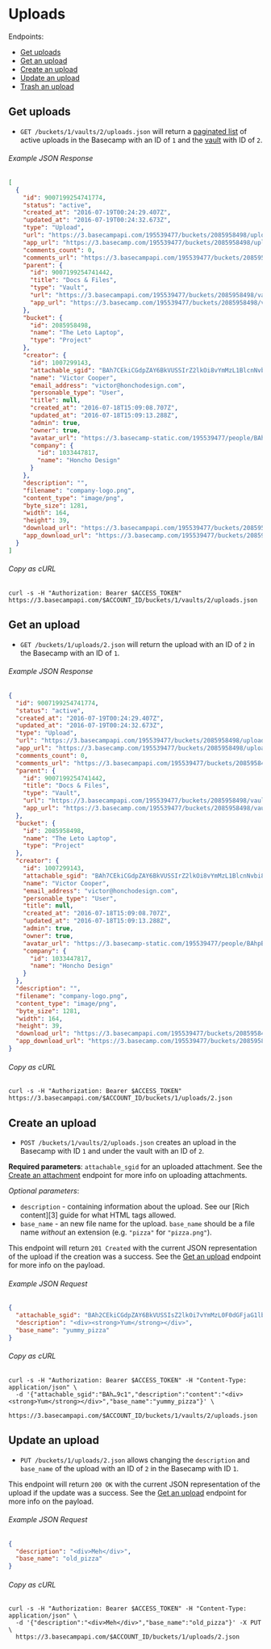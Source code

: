 Uploads
=======

Endpoints:

- [Get uploads](#get-uploads)
- [Get an upload](#get-an-upload)
- [Create an upload](#create-an-upload)
- [Update an upload](#update-an-upload)
- [Trash an upload][trash]

Get uploads
-----------

* `GET /buckets/1/vaults/2/uploads.json` will return a [paginated list][pagination] of active uploads in the Basecamp with an ID of `1` and the [vault][vaults] with ID of `2`.

###### Example JSON Response
<!-- START GET /buckets/1/vaults/2/uploads.json -->
```json
[
  {
    "id": 9007199254741774,
    "status": "active",
    "created_at": "2016-07-19T00:24:29.407Z",
    "updated_at": "2016-07-19T00:24:32.673Z",
    "type": "Upload",
    "url": "https://3.basecampapi.com/195539477/buckets/2085958498/uploads/9007199254741774.json",
    "app_url": "https://3.basecamp.com/195539477/buckets/2085958498/uploads/9007199254741774",
    "comments_count": 0,
    "comments_url": "https://3.basecampapi.com/195539477/buckets/2085958498/recordings/9007199254741774/comments.json",
    "parent": {
      "id": 9007199254741442,
      "title": "Docs & Files",
      "type": "Vault",
      "url": "https://3.basecampapi.com/195539477/buckets/2085958498/vaults/9007199254741442.json",
      "app_url": "https://3.basecamp.com/195539477/buckets/2085958498/vaults/9007199254741442"
    },
    "bucket": {
      "id": 2085958498,
      "name": "The Leto Laptop",
      "type": "Project"
    },
    "creator": {
      "id": 1007299143,
      "attachable_sgid": "BAh7CEkiCGdpZAY6BkVUSSIrZ2lkOi8vYmMzL1BlcnNvbi8xMDA3Mjk5MTQzP2V4cGlyZXNfaW4GOwBUSSIMcHVycG9zZQY7AFRJIg9hdHRhY2hhYmxlBjsAVEkiD2V4cGlyZXNfYXQGOwBUMA==--919d2c8b11ff403eefcab9db42dd26846d0c3102",
      "name": "Victor Cooper",
      "email_address": "victor@honchodesign.com",
      "personable_type": "User",
      "title": null,
      "created_at": "2016-07-18T15:09:08.707Z",
      "updated_at": "2016-07-18T15:09:13.288Z",
      "admin": true,
      "owner": true,
      "avatar_url": "https://3.basecamp-static.com/195539477/people/BAhpBEcqCjw=--c632b967cec296b87363a697a67a87f9cc1e5b45/avatar-64-x4",
      "company": {
        "id": 1033447817,
        "name": "Honcho Design"
      }
    },
    "description": "",
    "filename": "company-logo.png",
    "content_type": "image/png",
    "byte_size": 1281,
    "width": 164,
    "height": 39,
    "download_url": "https://3.basecampapi.com/195539477/buckets/2085958498/uploads/9007199254741774/download/company-logo.png",
    "app_download_url": "https://3.basecamp.com/195539477/buckets/2085958498/uploads/9007199254741774/download/company-logo.png"
  }
]
```
<!-- END GET /buckets/1/vaults/2/uploads.json -->
###### Copy as cURL

``` shell
curl -s -H "Authorization: Bearer $ACCESS_TOKEN" https://3.basecampapi.com/$ACCOUNT_ID/buckets/1/vaults/2/uploads.json
```

Get an upload
-------------

* `GET /buckets/1/uploads/2.json` will return the upload with an ID of `2` in the Basecamp with an ID of `1`.

###### Example JSON Response
<!-- START GET /buckets/1/uploads/2.json -->
```json
{
  "id": 9007199254741774,
  "status": "active",
  "created_at": "2016-07-19T00:24:29.407Z",
  "updated_at": "2016-07-19T00:24:32.673Z",
  "type": "Upload",
  "url": "https://3.basecampapi.com/195539477/buckets/2085958498/uploads/9007199254741774.json",
  "app_url": "https://3.basecamp.com/195539477/buckets/2085958498/uploads/9007199254741774",
  "comments_count": 0,
  "comments_url": "https://3.basecampapi.com/195539477/buckets/2085958498/recordings/9007199254741774/comments.json",
  "parent": {
    "id": 9007199254741442,
    "title": "Docs & Files",
    "type": "Vault",
    "url": "https://3.basecampapi.com/195539477/buckets/2085958498/vaults/9007199254741442.json",
    "app_url": "https://3.basecamp.com/195539477/buckets/2085958498/vaults/9007199254741442"
  },
  "bucket": {
    "id": 2085958498,
    "name": "The Leto Laptop",
    "type": "Project"
  },
  "creator": {
    "id": 1007299143,
    "attachable_sgid": "BAh7CEkiCGdpZAY6BkVUSSIrZ2lkOi8vYmMzL1BlcnNvbi8xMDA3Mjk5MTQzP2V4cGlyZXNfaW4GOwBUSSIMcHVycG9zZQY7AFRJIg9hdHRhY2hhYmxlBjsAVEkiD2V4cGlyZXNfYXQGOwBUMA==--919d2c8b11ff403eefcab9db42dd26846d0c3102",
    "name": "Victor Cooper",
    "email_address": "victor@honchodesign.com",
    "personable_type": "User",
    "title": null,
    "created_at": "2016-07-18T15:09:08.707Z",
    "updated_at": "2016-07-18T15:09:13.288Z",
    "admin": true,
    "owner": true,
    "avatar_url": "https://3.basecamp-static.com/195539477/people/BAhpBEcqCjw=--c632b967cec296b87363a697a67a87f9cc1e5b45/avatar-64-x4",
    "company": {
      "id": 1033447817,
      "name": "Honcho Design"
    }
  },
  "description": "",
  "filename": "company-logo.png",
  "content_type": "image/png",
  "byte_size": 1281,
  "width": 164,
  "height": 39,
  "download_url": "https://3.basecampapi.com/195539477/buckets/2085958498/uploads/9007199254741774/download/company-logo.png",
  "app_download_url": "https://3.basecamp.com/195539477/buckets/2085958498/uploads/9007199254741774/download/company-logo.png"
}
```
<!-- END GET /buckets/1/uploads/2.json -->

###### Copy as cURL

``` shell
curl -s -H "Authorization: Bearer $ACCESS_TOKEN" https://3.basecampapi.com/$ACCOUNT_ID/buckets/1/uploads/2.json
```

Create an upload
----------------

* `POST /buckets/1/vaults/2/uploads.json` creates an upload in the Basecamp with ID `1` and under the vault with an ID of `2`.

**Required parameters**: `attachable_sgid` for an uploaded attachment. See the [Create an attachment][attachments] endpoint for more info on uploading attachments.

_Optional parameters_:
* `description` - containing information about the upload. See our [Rich content][3] guide for what HTML tags allowed.
* `base_name` - an new file name for the upload. `base_name` should be a file name *without* an extension (e.g. `"pizza"` for `"pizza.png"`).

This endpoint will return `201 Created` with the current JSON representation of the upload if the creation was a success. See the [Get an upload](#get-an-upload) endpoint for more info on the payload.

###### Example JSON Request

``` json
{
  "attachable_sgid": "BAh2CEkiCGdpZAY6BkVUSSIsZ2lkOi7vYmMzL0F0dGFjaG1lbnQvNzM4NDcyNj9leHBpcmVzX2luBjsAVEkiDHB1cnBvc2UGOwBUSSIPYXR0YWNoYWJsZQY7AFRJIg9leHBpcmVzX2F0BjsAVDA=--13982201abe18044c897e32979c7dccfe8add9c1",
  "description": "<div><strong>Yum</strong></div>",
  "base_name": "yummy_pizza"
}
```

###### Copy as cURL

``` shell
curl -s -H "Authorization: Bearer $ACCESS_TOKEN" -H "Content-Type: application/json" \
  -d '{"attachable_sgid":"BAh…9c1","description":"content":"<div><strong>Yum</strong></div>","base_name":"yummy_pizza"}' \
  https://3.basecampapi.com/$ACCOUNT_ID/buckets/1/vaults/2/uploads.json
```

Update an upload
----------------

* `PUT /buckets/1/uploads/2.json` allows changing the `description` and `base_name` of the upload with an ID of `2` in the Basecamp with ID `1`.

This endpoint will return `200 OK` with the current JSON representation of the upload if the update was a success. See the [Get an upload](#get-an-upload) endpoint for more info on the payload.

###### Example JSON Request

``` json
{
  "description": "<div>Meh</div>",
  "base_name": "old_pizza"
}
```

###### Copy as cURL

``` shell
curl -s -H "Authorization: Bearer $ACCESS_TOKEN" -H "Content-Type: application/json" \
  -d '{"description":"<div>Meh</div>","base_name":"old_pizza"}' -X PUT \
  https://3.basecampapi.com/$ACCOUNT_ID/buckets/1/uploads/2.json
```

[pagination]: https://github.com/basecamp/bc3-api/blob/master/README.md#pagination
[attachments]: https://github.com/basecamp/bc3-api/blob/master/sections/attachments.md#create-an-attachment
[trash]: https://github.com/basecamp/bc3-api/blob/master/sections/recordings.md#trash-a-recording
[vaults]: https://github.com/basecamp/bc3-api/blob/master/sections/vaults.md#vaults
[rich]: https://github.com/basecamp/bc3-api/blob/master/README.md#rich-content
